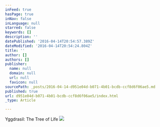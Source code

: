 ```yaml
---
inFeed: true
hasPage: true
inNav: false
inLanguage: null
starred: false
keywords: []
description: ''
datePublished: '2016-04-14T20:54:57.389Z'
dateModified: '2016-04-14T20:54:24.804Z'
title: ''
author: []
authors: []
publisher:
  name: null
  domain: null
  url: null
  favicon: null
sourcePath: _posts/2016-04-14-d951e04d-b071-4b01-bcdb-ccf8d6f06ae5.md
published: true
url: d951e04d-b071-4b01-bcdb-ccf8d6f06ae5/index.html
_type: Article

---
```

Yggdrasil: The Tree of Life
![](https://the-grid-user-content.s3-us-west-2.amazonaws.com/ae17c5ab-fdc1-4120-97b7-c371f72c01b6.jpg)